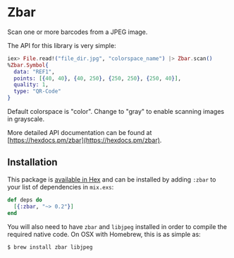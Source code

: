 # Zbar

Scan one or more barcodes from a JPEG image.

The API for this library is very simple:

```elixir
iex> File.read!("file_dir.jpg", "colorspace_name") |> Zbar.scan()
%Zbar.Symbol{
  data: "REF1",
  points: [{40, 40}, {40, 250}, {250, 250}, {250, 40}],
  quality: 1,
  type: "QR-Code"
}
```
Default colorspace is "color". Change to "gray" to enable scanning images in grayscale.

More detailed API documentation can be found at
[https://hexdocs.pm/zbar](https://hexdocs.pm/zbar).

## Installation

This package is [available in Hex](https://hex.pm/packages/zbar) and can be
installed by adding `:zbar` to your list of dependencies in `mix.exs`:

```elixir
def deps do
  [{:zbar, "~> 0.2"}]
end
```

You will also need to have `zbar` and `libjpeg` installed in order to compile
the required native code. On OSX with Homebrew, this is as simple as:

```bash
$ brew install zbar libjpeg
```
